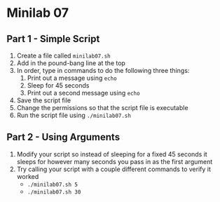 # Minilab 07

## Part 1 - Simple Script
1. Create a file called `minilab07.sh`
2. Add in the pound-bang line at the top
3. In order, type in commands to do the following three things:
   1. Print out a message using `echo`
   2. Sleep for 45 seconds
   3. Print out a second message using `echo`
4. Save the script file
5. Change the permissions so that the script file is executable
6. Run the script file using `./minilab07.sh`

## Part 2 - Using Arguments
1. Modify your script so instead of sleeping for a fixed 45 seconds
   it sleeps for however many seconds you pass in as the first argument
2. Try calling your script with a couple different commands to verify it
   worked
   * `./minilab07.sh 5`
   * `./minilab07.sh 30`
